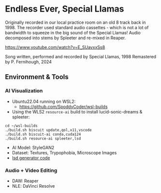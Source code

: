 # Endless Ever, Special Llamas
Originally recorded in our local practice room on an old 8 track back in 1998. The recorder used standard audio cassettes - which is not a lot of bandwidth to squeeze in the big sound of the Special Llamas!
Audio decomposed into stems by Spleeter and re-mixed in Reaper.

https://www.youtube.com/watch?v=E_SUavxxSs8

Song written, performed and recorded by Special Llamas, 1998
Remastered by P. Fernihough, 2024


## Environment & Tools

### AI Visualization
* Ubuntu22.04 running on WSL2:
  * https://github.com/SpoddyCoder/wsl-builds
* Using the WLS2 `resource-ai` build to install lucid-sonic-dreams & spleeter:

```
cd ~/wsl-builds
./build.sh biscuit update,qol,x11,vscode
./build.sh biscuit-ai conda,cuda124
./build.sh resource-ai spleeter,lsd
```

* AI Model: StyleGAN2
* Dataset: Textures, Trypophobia, Microscope Images
* [lsd generator code](../../lucid-sonic-dreams/endless-ever/)

### Audio + Video Editing
* DAW: Reaper
* NLE: DaVinci Resolve
